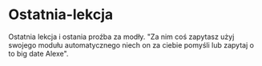 # Ostatnia-lekcja
Ostatnia lekcja i ostania proźba za modły. "Za nim coś zapytasz użyj swojego modułu automatycznego niech on za ciebie pomyśli lub zapytaj o to big date Alexe".
